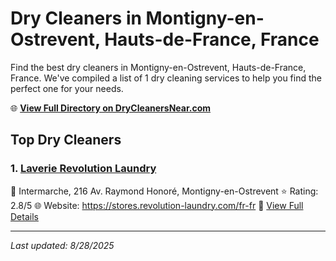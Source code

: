 # Dry Cleaners in Montigny-en-Ostrevent, Hauts-de-France, France

Find the best dry cleaners in Montigny-en-Ostrevent, Hauts-de-France, France. We've compiled a list of 1 dry cleaning services to help you find the perfect one for your needs.

🌐 **[View Full Directory on DryCleanersNear.com](https://drycleanersnear.com/city/France/Hauts-de-France/Montigny-en-Ostrevent)**

## Top Dry Cleaners

### 1. [Laverie Revolution Laundry](https://drycleanersnear.com/dryCleaner/68ae6775c95ff2c6096b13f2/laverie-revolution-laundry)
📍 Intermarche, 216 Av. Raymond Honoré, Montigny-en-Ostrevent
⭐ Rating: 2.8/5
🌐 Website: https://stores.revolution-laundry.com/fr-fr
🔗 [View Full Details](https://drycleanersnear.com/dryCleaner/68ae6775c95ff2c6096b13f2/laverie-revolution-laundry)


---

*Last updated: 8/28/2025*
